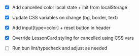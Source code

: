 - [x] Add cancelled color local state + init from localStorage
- [x] Update CSS variables on change (bg, border, text)
- [x] Add input[type=color] + reset button in header
- [x] Override LessonCard styling for cancelled using CSS vars
- [ ] Run bun lint/typecheck and adjust as needed

